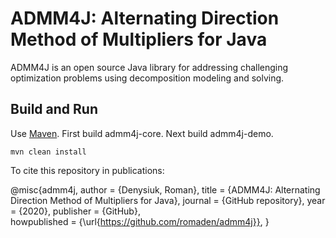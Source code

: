 ADMM4J: Alternating Direction Method of Multipliers for Java
==============================================================

ADMM4J is an open source Java library for addressing challenging optimization problems using decomposition modeling and solving.


## Build and Run

Use [Maven](https://maven.apache.org/). First build admm4j-core. Next build admm4j-demo.

```
mvn clean install
```


To cite this repository in publications:

@misc{admm4j,
  author = {Denysiuk, Roman},
  title = {ADMM4J: Alternating Direction Method of Multipliers for Java},
  journal = {GitHub repository},
  year = {2020},
  publisher = {GitHub},  
  howpublished = {\url{https://github.com/romaden/admm4j}},
}
